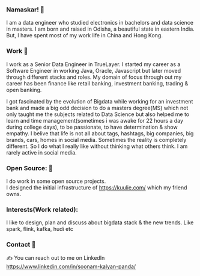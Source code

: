 ### Namaskar! 🙏 
I am a data engineer who studied electronics in bachelors and data science in masters.
I am born and raised in Odisha, a beautiful state in eastern India. But, I have spent most of my work life in China and Hong Kong.


### Work 💸
I work as a Senior Data Engineer in TrueLayer.
I started my career as a Software Engineer in working Java, Oracle, Javascript but later moved through different stacks and roles.
My domain of focus through out my career has been finance like retail banking, investment banking, trading & open banking.

I got fascinated by the evolution of Bigdata while working for an investment bank and made a big odd decision to do a masters degree(MS) which not only taught me the subjects related to Data Science but also helped me to learn and time management(sometimes i was awake for 22 hours a day during college days), to be passionate, to have determination & show empathy.
I belive that life is not all about tags, hashtags, big companies, big brands, cars, homes in social media. Sometimes the reality is completely different. So I do what I really like without thinking what others think. I am rarely active in social media.

### Open Source: 👷 
I do work in some open source projects.  
I designed the initial infrastructure of https://kuulie.com/ which my friend owns.

### Interests(Work related):
I like to design, plan and discuss about bigdata stack & the new trends. Like spark, flink, kafka, hudi etc

### Contact 🤝
✍️ You can reach out to me on LinkedIn https://www.linkedin.com/in/soonam-kalyan-panda/
